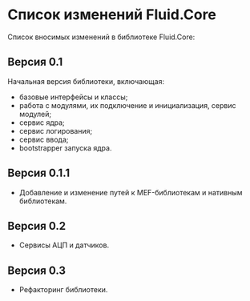 # **Список изменений Fluid.Core**

Список вносимых изменений в библиотеке Fluid.Core:

## Версия 0.1

Начальная версия библиотеки, включающая:

- базовые интерфейсы и классы;
- работа с модулями, их подключение и инициализация, сервис модулей;
- сервис ядра;
- сервис логирования;
- сервис ввода;
- bootstrapper запуска ядра.

## Версия 0.1.1

- Добавление и изменение путей к MEF-библиотекам и нативным библиотекам.

## Версия 0.2

- Сервисы АЦП и датчиков.

## Версия 0.3

- Рефакторинг библиотеки.